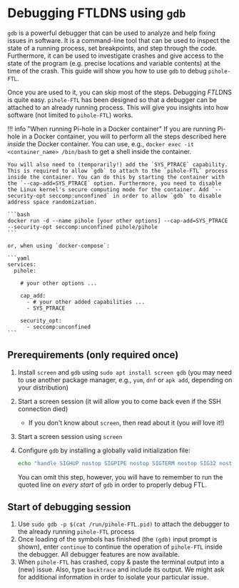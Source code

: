 # Debugging FTLDNS using `gdb`

`gdb` is a powerful debugger that can be used to analyze and help fixing issues in software. It is a command-line tool that can be used to inspect the state of a running process, set breakpoints, and step through the code. Furthermore, it can be used to investigate crashes and give access to the state of the program (e.g. precise locations and variable contents) at the time of the crash.
This guide will show you how to use `gdb` to debug `pihole-FTL`.

Once you are used to it, you can skip most of the steps. Debugging *FTL*DNS is quite easy. `pihole-FTL` has been designed so that a debugger can be attached to an already running process. This will give you insights into how software (not limited to `pihole-FTL`) works.

<!-- markdownlint-disable code-block-style -->
!!! info "When running Pi-hole in a Docker container"
    If you are running Pi-hole in a Docker container, you will to perform all the steps described here *inside* the Docker container. You can use, e.g., `docker exec -it <container_name> /bin/bash` to get a shell inside the container.

    You will also need to (temporarily!) add the `SYS_PTRACE` capability. This is required to allow `gdb` to attach to the `pihole-FTL` process inside the container. You can do this by starting the container with the `--cap-add=SYS_PTRACE` option. Furthermore, you need to disable the Linux kernel's secure computing mode for the container. Add `--security-opt seccomp:unconfined` in order to allow `gdb` to disable address space randomization.

    ```bash
    docker run -d --name pihole [your other options] --cap-add=SYS_PTRACE --security-opt seccomp:unconfined pihole/pihole
    ```

    or, when using `docker-compose`:

    ```yaml
    services:
      pihole:

        # your other options ...

        cap_add:
          - # your other added capabilities ...
          - SYS_PTRACE

        security_opt:
          - seccomp:unconfined
    ```
<!-- markdownlint-enable code-block-style -->

## Prerequirements (only required once)

1. Install `screen` and `gdb` using `sudo apt install screen gdb` (you may need to use another package manager, e.g., `yum`, `dnf` or `apk add`, depending on your distribution)
2. Start a screen session (it will allow you to come back even if the SSH connection died)
    * If you don't know about `screen`, then read about it (you *will* love it!)
3. Start a screen session using `screen`
4. Configure `gdb` by installing a globally valid initialization file:

    ```bash
    echo "handle SIGHUP nostop SIGPIPE nostop SIGTERM nostop SIG32 nostop SIG34 nostop SIG35 nostop SIG41 nostop" | sudo tee /root/.gdbinit
    ```

    You can omit this step, however, you will have to remember to run the quoted line on *every start* of `gdb` in order to properly debug FTL.

## Start of debugging session

1. Use `sudo gdb -p $(cat /run/pihole-FTL.pid)` to attach the debugger to the already running `pihole-FTL` process
2. Once loading of the symbols has finished (the `(gdb)` input prompt is shown), enter `continue` to continue the operation of `pihole-FTL` inside the debugger. All debugger features are now available.
3. When `pihole-FTL` has crashed, copy & paste the terminal output into a (new) issue. Also, type `backtrace` and include its output. We might ask for additional information in order to isolate your particular issue.

<!-- When you want to detach the debugger from `FTL` without terminating the process, you can hit `Ctrl+C` and enter `detach` followed by `quit`. -->
